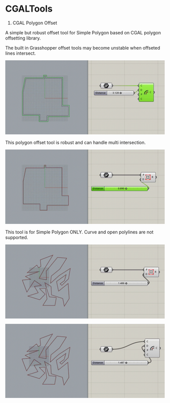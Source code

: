 # CGALTools
1. CGAL Polygon Offset

A simple but robust offset tool for Simple Polygon based on CGAL polygon offsetting library.

The built in Grasshopper offset tools may become unstable when offseted lines intersect.

![](https://github.com/Tanc60/GrasshopperPlugins/blob/main/CGALTools/doc/294469de-505e-47e9-90a3-0bfe19c1cd9b.gif)

This polygon offset tool is robust and can handle multi intersection.

![](https://github.com/Tanc60/GrasshopperPlugins/blob/main/CGALTools/doc/445f7be8-d690-42d4-b2fd-09975c84428a.gif)

This tool is for Simple Polygon ONLY. Curve and open polylines are not supported.

![](https://github.com/Tanc60/GrasshopperPlugins/blob/main/CGALTools/doc/171c4d38-8be4-4ce2-b873-994e41084347.gif)

![](https://github.com/Tanc60/GrasshopperPlugins/blob/main/CGALTools/doc/6889d627-7a40-4eb6-950f-2f8673460401.gif)
